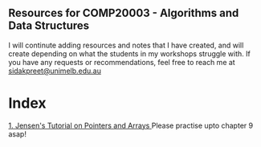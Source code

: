## Resources for COMP20003 - Algorithms and Data Structures
I will continute adding resources and notes that I have created, and will create depending on what the students in my workshops struggle with. If you have any requests or recommendations, feel free to reach me at sidakpreet@unimelb.edu.au
# Index
<a href="https://github.com/extragravee/COMP20003/blob/master/prac/JensenTutorialPointersAndArraysInC.pdf">1. Jensen's Tutorial on Pointers and Arrays </a>
Please practise upto chapter 9 asap!
